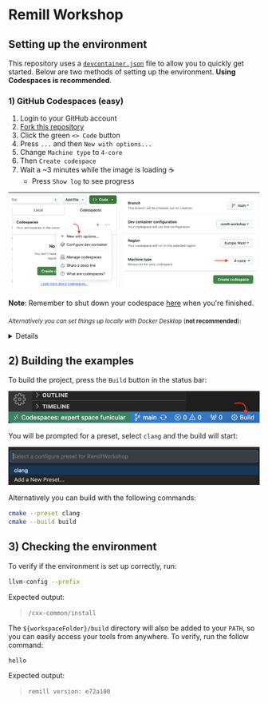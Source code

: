 # Remill Workshop

## Setting up the environment

This repository uses a [`devcontainer.json`](./.devcontainer/devcontainer.json) file to allow you to quickly get started. Below are two methods of setting up the environment. **Using Codespaces is recommended**.

### 1) GitHub Codespaces (easy)

1. Login to your GitHub account
2. [Fork this repository](https://github.com/LLVMParty/RemillWorkshop/fork)
3. Click the green `<> Code` button
4. Press `...` and then `New with options...`
5. Change `Machine type` to `4-core`
6. Then `Create codespace`
7. Wait a ~3 minutes while the image is loading ☕
   - Press `Show log` to see progress

| ![](.devcontainer/new-codespace.png) | ![](.devcontainer/machine-type.png) |
|---|---|

**Note**: Remember to shut down your codespace [here](https://github.com/codespaces) when you're finished.

<sub>_Alternatively you can set things up locally with Docker Desktop_ (**not recommended**):</sub>
<details>

### Docker Desktop (tricky)

- Install/Update [Docker Desktop](https://www.docker.com/products/docker-desktop/) ([alternatives](https://code.visualstudio.com/remote/advancedcontainers/docker-options))
- **Start Docker Desktop**
- Install [Visual Studio Code](https://code.visualstudio.com)
- Clone and open this repository in VS Code (**use the HTTPS protocol**)
- Install the [Dev Containers](vscode:extension/ms-vscode-remote.remote-containers) extension in VS Code (you should be prompted for recommended extensions)
- Click the blue 'Reopen in Container' button when prompted (you can also find it in the command palette)

For more detailed steps, check out the [Dev Containers tutorial](https://code.visualstudio.com/docs/devcontainers/tutorial). The instructions after this assume you are running _inside_ the container.

#### Windows

Because the host filesystem is mounted inside the container you _may_ need to configure Git to not automatically convert line endings:

```sh
git config --global core.autocrlf false
```

Additionally it's recommended to configure Docker to use the WSL 2 backend.

</details>

## 2) Building the examples

To build the project, press the `Build` button in the status bar:

![](.devcontainer/build-button.png)

You will be prompted for a preset, select `clang` and the build will start:

![](.devcontainer/select-preset.png)

Alternatively you can build with the following commands:

```sh
cmake --preset clang
cmake --build build
```

## 3) Checking the environment

To verify if the environment is set up correctly, run:

```sh
llvm-config --prefix
```

Expected output:

> `/cxx-common/install`

The `${workspaceFolder}/build` directory will also be added to your `PATH`, so you can easily access your tools from anywhere. To verify, run the follow command:

```sh
hello
```

Expected output:

> `remill version: e72a100`
